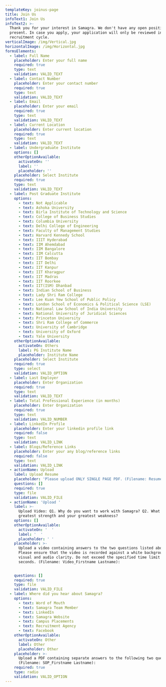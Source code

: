 ```yaml
---
templateKey: joinus-page
title: Join Us
infoText1: Join Us
infoText2: >-
  Thank you for your interest in Samagra. We don't have any open positions at
  present. In case you apply, your application will only be reviewed in the next
  recruitment cycle.
verticalImage: /img/Vertical.jpg
horizontalImage: /img/Horizontal.jpg
formsElements:
  - label: Full Name
    placeholder: Enter your full name
    required: true
    type: text
    validation: VALID_TEXT
  - label: Contact Number
    placeholder: Enter your contact number
    required: true
    type: text
    validation: VALID_TEXT
  - label: Email
    placeholder: Enter your email
    required: true
    type: text
    validation: VALID_TEXT
  - label: Current Location
    placeholder: Enter current location
    required: true
    type: text
    validation: VALID_TEXT
  - label: Undergraduate Institute
    options: []
    otherOptionAvailable:
      activateOn: ''
      label: ''
      placeholder: ''
    placeholder: Select Institute
    required: true
    type: text
    validation: VALID_TEXT
  - label: Post Graduate Institute
    options:
      - text: Not Applicable
      - text: Ashoka University
      - text: Birla Institute of Technology and Science
      - text: College of Business Studies
      - text: Columbia University
      - text: Delhi College of Engineering
      - text: Faculty of Management Studies
      - text: Harvard Kennedy School
      - text: IIIT Hyderabad
      - text: IIM Ahemdabad
      - text: IIM Bangalore
      - text: IIM Calcutta
      - text: IIT Bombay
      - text: IIT Delhi
      - text: IIT Kanpur
      - text: IIT Kharagpur
      - text: IIT Madras
      - text: IIT Roorkee
      - text: IIT(ISM) Dhanbad
      - text: Indian School of Business
      - text: Lady Shri Ram College
      - text: Lee Kuan Yew School of Public Policy
      - text: London School of Economics & Political Science (LSE)
      - text: National Law School of India University
      - text: National University of Juridical Sciences
      - text: Princeton University
      - text: Shri Ram College of Commerce
      - text: University of Cambridge
      - text: University of Oxford
      - text: Yale University
    otherOptionAvailable:
      activateOn: Others
      label: PG Institute Name
      placeholder: Institute Name
    placeholder: Select Institute
    required: true
    type: select
    validation: VALID_OPTION
  - label: Last Employer
    placeholder: Enter Organization
    required: true
    type: text
    validation: VALID_TEXT
  - label: Total Professional Experience (in months)
    placeholder: Enter Organization
    required: true
    type: text
    validation: VALID_NUMBER
  - label: LinkedIn Profile
    placeholder: Enter your linkedin profile link
    required: false
    type: text
    validation: VALID_LINK
  - label: Blogs/Reference Links
    placeholder: Enter your any blog/reference links
    required: false
    type: text
    validation: VALID_LINK
  - actionName: Upload
    label: Upload Resume
    placeholder: 'Please upload ONLY SINGLE PAGE PDF. (Filename: Resume_Firstname Lastname)'
    questions: []
    required: true
    type: file
    validation: VALID_FILE
  - actionName: 'Upload '
    label: >-
      Upload Video: Q1. Why do you want to work with Samagra? Q2. What is your
      greatest strength and your greatest weakness?
    options: []
    otherOptionAvailable:
      activateOn: '  '
      label: '  '
      placeholder: ' '
    placeholder: >-
      Upload a video containing answers to the two questions listed above.
      Please ensure that the video is recorded against a white background with
      visual and audio clarity. Do not exceed the specified time limit of 90
      seconds. (Filename: Video_Firstname Lastname):

       
    questions: []
    required: true
    type: file
    validation: VALID_FILE
  - label: Where did you hear about Samagra?
    options:
      - text: Word of Mouth
      - text: Samagra Team Member
      - text: LinkedIn
      - text: Samagra Website
      - text: Campus Placements
      - text: Recruitment Agency
      - text: Facebook
    otherOptionAvailable:
      activateOn: Other
      label: Other
      placeholder: Other
    placeholder: >-
      Upload a PDF containing separate answers to the following two questions
      (Filename: SOP_Firstname Lastname):
    required: true
    type: radio
    validation: VALID_OPTION
---
```


